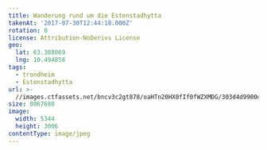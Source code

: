 ```yaml
---
title: Wanderung rund um die Estenstadhytta
takenAt: '2017-07-30T12:44:18.000Z'
rotation: 0
license: Attribution-NoDerivs License
geo:
  lat: 63.388069
  lng: 10.494858
tags:
  - trondheim
  - Estenstadhytta
url: >-
  //images.ctfassets.net/bncv3c2gt878/oaHTn20HX0fIf0fWZXMDG/303d4d9900d41a12ec06a0287439e5c7/wanderung-rund-um-die-estenstadhytta_35432717434_o
size: 8067680
image:
  width: 5344
  height: 3006
contentType: image/jpeg
---
```


